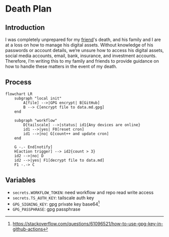 # Death Plan

## Introduction

I was completely unprepared for my [friend](https://github.com/yhc-huichao)'s death, and his family and I are at a loss on how to manage his digital
assets. Without knowledge of his passwords or account details, we’re unsure how to access his digital assets, social
media accounts, email, bank, insurance, and investment accounts.
Therefore, I’m writing this to my family and friends to provide guidance on how to handle these matters in the event of
my death.

## Process

```mermaid
flowchart LR
    subgraph "local init"
        A[file] -->|GPG encrypt| B[GitHub]
        B --> C[encrypt file to data.md.gpg]
    end

    subgraph "workflow"
        D[tailscale] -->|status| id1{Any devices are online}
        id1 -->|yes| F0[reset cron]
        id1 -->|no| G[count++ and update cron]
    end

    G -.- End[notify]
    H[action trigger] --> id2{count > 3}
    id2 -->|no| D
    id2 -->|yes| F1[decrypt file to data.md]
    F1 -.-> C
```

## Variables

- `secrets.WORKFLOW_TOKEN`: need workflow and repo read write access
- `secrets.TS_AUTH_KEY`: tailscale auth key
- `GPG_SIGNING_KEY`: gpg private key base64[^1]
- `GPG_PASSPHRASE`: gpg passphrase

[^1]: https://stackoverflow.com/questions/61096521/how-to-use-gpg-key-in-github-actions
